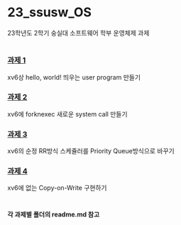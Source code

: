 # 23_ssusw_OS

23학년도 2학기 숭실대 소프트웨어 학부 운영체제 과제
#
### [과제 1](https://github.com/kitsune03k/23_ssusw_OS/tree/main/%EA%B3%BC%EC%A0%9C1)
xv6상 hello, world! 띄우는 user program 만들기

### [과제 2](https://github.com/kitsune03k/23_ssusw_OS/tree/main/%EA%B3%BC%EC%A0%9C2)
xv6에 forknexec 새로운 system call 만들기

### [과제 3](https://github.com/kitsune03k/23_ssusw_OS/tree/main/%EA%B3%BC%EC%A0%9C3)
xv6의 순정 RR방식 스케쥴러를 Priority Queue방식으로 바꾸기

### [과제 4](https://github.com/kitsune03k/23_ssusw_OS/tree/main/%EA%B3%BC%EC%A0%9C4)
xv6에 없는 Copy-on-Write 구현하기
#
**각 과제별 폴더의 readme.md 참고**

